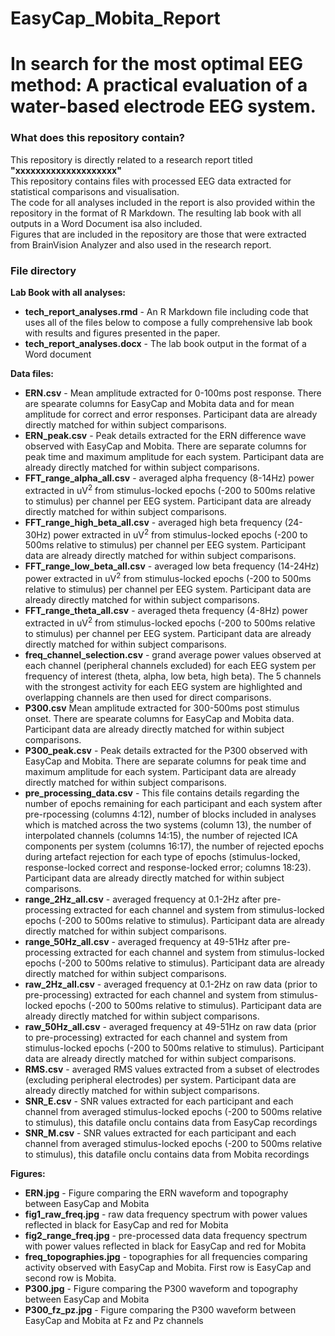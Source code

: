 # EasyCap_Mobita_Report
# In search for the most optimal EEG method: A practical evaluation of a water-based electrode EEG system.  
  
### What does this repository contain?  
This repository is directly related to a research report titled **"xxxxxxxxxxxxxxxxxxxx"**   
This repository contains files with processed EEG data extracted for statistical comparisons and visualisation.  
The code for all analyses included in the report is also provided within the repository in the format of R Markdown. The resulting lab book with all outputs in a Word Document isa also included.  
Figures that are included in the repository are those that were extracted from BrainVision Analyzer and also used in the research report.  
  
### File directory  
**Lab Book with all analyses:**  
- **tech_report_analyses.rmd** - An R Markdown file including code that uses all of the files below to compose a fully comprehensive lab book with results and figures presented in the paper.  
- **tech_report_analyses.docx** - The lab book output in the format of a Word document  

**Data files:**  
- **ERN.csv** - Mean amplitude extracted for 0-100ms post response. There are spearate columns for EasyCap and Mobita data and for mean amplitude for correct and error responses. Participant data are already directly matched for within subject comparisons.   
- **ERN_peak.csv** - Peak details extracted for the ERN difference wave observed with EasyCap and Mobita. There are separate columns for peak time and maximum amplitude for each system. Participant data are already directly matched for within subject comparisons.  
- **FFT_range_alpha_all.csv** - averaged alpha frequency (8-14Hz) power extracted in uV<sup>2</sup> from stimulus-locked epochs (-200 to 500ms relative to stimulus) per channel per EEG system. Participant data are already directly matched for within subject comparisons.  
- **FFT_range_high_beta_all.csv** - averaged high beta frequency (24-30Hz) power extracted in uV<sup>2</sup> from stimulus-locked epochs (-200 to 500ms relative to stimulus) per channel per EEG system. Participant data are already directly matched for within subject comparisons.
- **FFT_range_low_beta_all.csv** - averaged low beta frequency (14-24Hz) power extracted in uV<sup>2</sup> from stimulus-locked epochs (-200 to 500ms relative to stimulus) per channel per EEG system. Participant data are already directly matched for within subject comparisons.
- **FFT_range_theta_all.csv** - averaged theta frequency (4-8Hz) power extracted in uV<sup>2</sup> from stimulus-locked epochs (-200 to 500ms relative to stimulus) per channel per EEG system. Participant data are already directly matched for within subject comparisons.  
- **freq_channel_selection.csv** - grand average power values observed at each channel (peripheral channels excluded) for each EEG system per frequency of interest (theta, alpha, low beta, high beta). The 5 channels with the strongest activity for each EEG system are highlighted and overlapping channels are then used for direct comparisons.  
- **P300.csv** Mean amplitude extracted for 300-500ms post stimulus onset. There are spearate columns for EasyCap and Mobita data. Participant data are already directly matched for within subject comparisons.  
- **P300_peak.csv** - Peak details extracted for the P300 observed with EasyCap and Mobita. There are separate columns for peak time and maximum amplitude for each system. Participant data are already directly matched for within subject comparisons.  
- **pre_processing_data.csv** - This file contains details regarding the number of epochs remaining for each participant and each system after pre-rpocessing (columns 4:12), number of blocks included in analyses which is matched across the two systems (column 13), the number of interpolated channels (columns 14:15), the number of rejected ICA components per system (columns 16:17), the number of rejected epochs during artefact rejection for each type of epochs (stimulus-locked, response-locked correct and response-locked error; columns 18:23). Participant data are already directly matched for within subject comparisons.   
- **range_2Hz_all.csv** - averaged frequency at 0.1-2Hz after pre-processing extracted for each channel and system from stimulus-locked epochs (-200 to 500ms relative to stimulus). Participant data are already directly matched for within subject comparisons.  
- **range_50Hz_all.csv** - averaged frequency at 49-51Hz after pre-processing extracted for each channel and system from stimulus-locked epochs (-200 to 500ms relative to stimulus). Participant data are already directly matched for within subject comparisons.
- **raw_2Hz_all.csv** - averaged frequency at 0.1-2Hz on raw data (prior to pre-processing) extracted for each channel and system from stimulus-locked epochs (-200 to 500ms relative to stimulus). Participant data are already directly matched for within subject comparisons.
- **raw_50Hz_all.csv** - averaged frequency at 49-51Hz on raw data (prior to pre-processing) extracted for each channel and system from stimulus-locked epochs (-200 to 500ms relative to stimulus). Participant data are already directly matched for within subject comparisons.
- **RMS.csv** - averaged RMS values extracted from a subset of electrodes (excluding peripheral electrodes) per system. Participant data are already directly matched for within subject comparisons.  
- **SNR_E.csv** - SNR values extracted for each participant and each channel from averaged stimulus-locked epochs (-200 to 500ms relative to stimulus), this datafile onclu contains data from EasyCap recordings
- **SNR_M.csv** - SNR values extracted for each participant and each channel from averaged stimulus-locked epochs (-200 to 500ms relative to stimulus), this datafile onclu contains data from Mobita recordings
  
**Figures:**
- **ERN.jpg** - Figure comparing the ERN waveform and topography between EasyCap and Mobita  
- **fig1_raw_freq.jpg** - raw data frequency spectrum with power values reflected in black for EasyCap and red for Mobita  
- **fig2_range_freq.jpg** - pre-processed data data frequency spectrum with power values reflected in black for EasyCap and red for Mobita  
- **freq_topographies.jpg** - topographies for all frequencies comparing activity observed with EasyCap and Mobita. First row is EasyCap and second row is Mobita.  
- **P300.jpg** - Figure comparing the P300 waveform and topography between EasyCap and Mobita  
- **P300_fz_pz.jpg** - Figure comparing the P300 waveform between EasyCap and Mobita at Fz and Pz channels 
